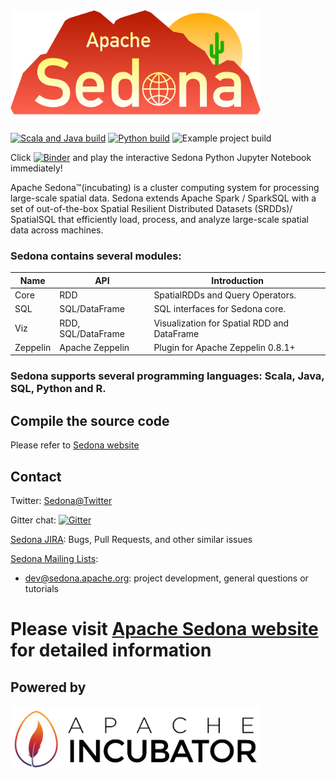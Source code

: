 <img src="./sedona_logo.png" width="400">

[![Scala and Java build](https://github.com/apache/incubator-sedona/workflows/Scala%20and%20Java%20build/badge.svg)](https://github.com/apache/incubator-sedona/actions?query=workflow%3A%22Scala+and+Java+build%22) [![Python build](https://github.com/apache/incubator-sedona/workflows/Python%20build/badge.svg)](https://github.com/apache/incubator-sedona/actions?query=workflow%3A%22Python+build%22) ![Example project build](https://github.com/apache/incubator-sedona/workflows/Example%20project%20build/badge.svg)

Click [![Binder](https://mybinder.org/badge_logo.svg)](https://mybinder.org/v2/gh/apache/incubator-sedona/HEAD?filepath=binder) and play the interactive Sedona Python Jupyter Notebook immediately!


Apache Sedona™(incubating) is a cluster computing system for processing large-scale spatial data. Sedona extends Apache Spark / SparkSQL with a set of out-of-the-box Spatial Resilient Distributed Datasets (SRDDs)/ SpatialSQL that efficiently load, process, and analyze large-scale spatial data across machines.

### Sedona contains several modules:

| Name  |  API |  Introduction|
|---|---|---|
|Core  | RDD  | SpatialRDDs and Query Operators. |
|SQL  | SQL/DataFrame  |SQL interfaces for Sedona core.|
|Viz |  RDD, SQL/DataFrame | Visualization for Spatial RDD and DataFrame|
|Zeppelin |  Apache Zeppelin | Plugin for Apache Zeppelin 0.8.1+|

### Sedona supports several programming languages: Scala, Java, SQL, Python and R.

## Compile the source code

Please refer to [Sedona website](http://sedona.apache.org/download/compile/)

## Contact

Twitter: [Sedona@Twitter](https://twitter.com/ApacheSedona)

Gitter chat: [![Gitter](https://badges.gitter.im/apache/sedona.svg)](https://gitter.im/apache/sedona?utm_source=badge&utm_medium=badge&utm_campaign=pr-badge)

[Sedona JIRA](https://issues.apache.org/jira/projects/SEDONA): Bugs, Pull Requests, and other similar issues

[Sedona Mailing Lists](https://lists.apache.org/list.html?sedona.apache.org): 

* [dev@sedona.apache.org](https://lists.apache.org/list.html?dev@sedona.apache.org): project development, general questions or tutorials

# Please visit [Apache Sedona website](http://sedona.apache.org/) for detailed information

## Powered by

<img src="./incubator_logo.png" width="400">
